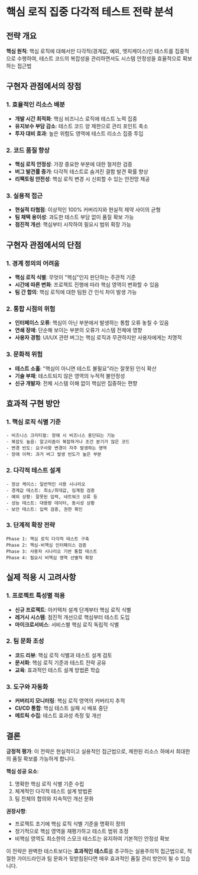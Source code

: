 # 핵심 로직 집중 다각적 테스트 전략 분석

## 전략 개요
**핵심 원칙**: 핵심 로직에 대해서만 다각적(경계값, 예외, 엣지케이스)인 테스트를 집중적으로 수행하여, 테스트 코드의 복잡성을 관리하면서도 시스템 안정성을 효율적으로 확보하는 접근법

## 구현자 관점에서의 장점

### 1. 효율적인 리소스 배분
- **개발 시간 최적화**: 핵심 비즈니스 로직에 테스트 노력 집중
- **유지보수 부담 감소**: 테스트 코드 양 제한으로 관리 포인트 축소
- **투자 대비 효과**: 높은 위험도 영역에 테스트 리소스 집중 투입

### 2. 코드 품질 향상
- **핵심 로직 안정성**: 가장 중요한 부분에 대한 철저한 검증
- **버그 발견률 증가**: 다각적 테스트로 숨겨진 결함 발견 확률 향상
- **리팩토링 안전성**: 핵심 로직 변경 시 신뢰할 수 있는 안전망 제공

### 3. 실용적 접근
- **현실적 타협점**: 이상적인 100% 커버리지와 현실적 제약 사이의 균형
- **팀 채택 용이성**: 과도한 테스트 부담 없이 품질 확보 가능
- **점진적 개선**: 핵심부터 시작하여 필요시 범위 확장 가능

## 구현자 관점에서의 단점

### 1. 경계 정의의 어려움
- **핵심 로직 식별**: 무엇이 "핵심"인지 판단하는 주관적 기준
- **시간에 따른 변화**: 프로젝트 진행에 따라 핵심 영역이 변화할 수 있음
- **팀 간 합의**: 핵심 로직에 대한 팀원 간 인식 차이 발생 가능

### 2. 통합 시점의 위험
- **인터페이스 오류**: 핵심이 아닌 부분에서 발생하는 통합 오류 놓칠 수 있음
- **연쇄 장애**: 단순해 보이는 부분의 오류가 시스템 전체에 영향
- **사용자 경험**: UI/UX 관련 버그는 핵심 로직과 무관하지만 사용자에게는 치명적

### 3. 문화적 위험
- **테스트 소홀**: "핵심이 아니면 테스트 불필요"라는 잘못된 인식 확산
- **기술 부채**: 테스트되지 않은 영역의 누적적 불안정성
- **신규 개발자**: 전체 시스템 이해 없이 핵심만 집중하는 편향

## 효과적 구현 방안

### 1. 핵심 로직 식별 기준
```
- 비즈니스 크리티컬: 장애 시 비즈니스 중단되는 기능
- 복잡도 높음: 알고리즘이 복잡하거나 조건 분기가 많은 코드
- 변경 빈도: 요구사항 변경이 자주 발생하는 영역
- 장애 이력: 과거 버그 발생 빈도가 높은 부분
```

### 2. 다각적 테스트 설계
```
- 정상 케이스: 일반적인 사용 시나리오
- 경계값 테스트: 최소/최대값, 임계점 검증
- 예외 상황: 잘못된 입력, 네트워크 오류 등
- 성능 테스트: 대용량 데이터, 동시성 상황
- 보안 테스트: 입력 검증, 권한 확인
```

### 3. 단계적 확장 전략
```
Phase 1: 핵심 로직 다각적 테스트 구축
Phase 2: 핵심-비핵심 인터페이스 검증
Phase 3: 사용자 시나리오 기반 통합 테스트
Phase 4: 필요시 비핵심 영역 선별적 확장
```

## 실제 적용 시 고려사항

### 1. 프로젝트 특성별 적용
- **신규 프로젝트**: 아키텍처 설계 단계부터 핵심 로직 식별
- **레거시 시스템**: 점진적 개선으로 핵심부터 테스트 도입
- **마이크로서비스**: 서비스별 핵심 로직 독립적 식별

### 2. 팀 문화 조성
- **코드 리뷰**: 핵심 로직 식별과 테스트 설계 검토
- **문서화**: 핵심 로직 기준과 테스트 전략 공유
- **교육**: 효과적인 테스트 설계 방법론 학습

### 3. 도구와 자동화
- **커버리지 모니터링**: 핵심 로직 영역의 커버리지 추적
- **CI/CD 통합**: 핵심 테스트 실패 시 배포 중단
- **메트릭 수집**: 테스트 효과성 측정 및 개선

## 결론

**긍정적 평가**: 이 전략은 현실적이고 실용적인 접근법으로, 제한된 리소스 하에서 최대한의 품질 확보를 가능하게 합니다.

**핵심 성공 요소**:
1. 명확한 핵심 로직 식별 기준 수립
2. 체계적인 다각적 테스트 설계 방법론
3. 팀 전체의 합의와 지속적인 개선 문화

**권장사항**: 
- 프로젝트 초기에 핵심 로직 식별 기준을 명확히 정의
- 정기적으로 핵심 영역을 재평가하고 테스트 범위 조정
- 비핵심 영역도 최소한의 스모크 테스트는 유지하여 기본적인 안정성 확보

이 전략은 완벽한 테스트보다는 **효과적인 테스트**를 추구하는 실용주의적 접근법으로, 적절한 가이드라인과 팀 문화가 뒷받침된다면 매우 효과적인 품질 관리 방안이 될 수 있습니다.
